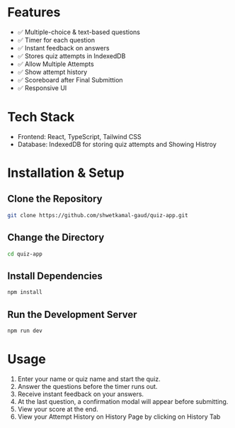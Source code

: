 # Features
<ul>
  <li>✅ Multiple-choice & text-based questions</li>
  <li>✅ Timer for each question</li>
  <li>✅ Instant feedback on answers</li>
  <li>✅ Stores quiz attempts in IndexedDB</li>
  <li>✅ Allow Multiple Attempts</li>
  <li>✅ Show attempt history</li>
  <li>✅ Scoreboard after Final Submittion</li>
  <li>✅ Responsive UI</li>
</ul>

# Tech Stack
<ul>
  <li>Frontend: React, TypeScript, Tailwind CSS</li>
  <li>Database: IndexedDB for storing quiz attempts and Showing Histroy</li>
</ul>

# Installation & Setup
## Clone the Repository
```bash
git clone https://github.com/shwetkamal-gaud/quiz-app.git
```
## Change the Directory
```bash
cd quiz-app
```
## Install Dependencies
```bash
npm install
```
## Run the Development Server
```bash
npm run dev
```

# Usage
<ol>
  <li>Enter your name or quiz name and start the quiz.</li>
  <li>Answer the questions before the timer runs out.</li>
  <li>Receive instant feedback on your answers.</li>
  <li>At the last question, a confirmation modal will appear before submitting.</li>
  <li>View your score at the end.</li>
  <li>View your Attempt History on History Page by clicking on History Tab</li>
</ol>

